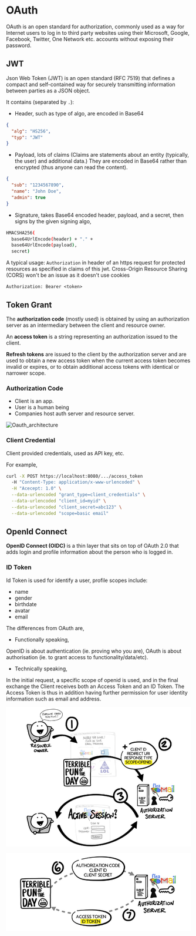 # OAuth
OAuth is an open standard for authorization, commonly used as a way for Internet users to log in to third party websites using their Microsoft, Google, Facebook, Twitter, One Network etc. accounts without exposing their password.

## JWT

Json Web Token (JWT) is an open standard (RFC 7519) that defines a compact and self-contained way for securely transmitting information between parties as a JSON object. 

It contains (separated by `.`):
* Header, such as type of algo, are encoded in Base64
```json
{
  "alg": "HS256",
  "typ": "JWT"
}
```
* Payload, lots of claims (Claims are statements about an entity (typically, the user) and additional data.) They are encoded in Base64 rather than encrypted (thus anyone can read the content).
```json
{
  "sub": "1234567890",
  "name": "John Doe",
  "admin": true
}
```
* Signature, takes Base64 encoded header, payload, and a secret, then signs by the given signing algo, 
```bash
HMACSHA256(
  base64UrlEncode(header) + "." +
  base64UrlEncode(payload),
  secret)
```

A typical usage:
`Authorization` in header of an https request for protected resources as specified in claims of this jwt. Cross-Origin Resource Sharing (CORS) won't be an issue as it doesn't use cookies
```
Authorization: Bearer <token>
```
## Token Grant 

The **authorization code** (mostly used) is obtained by using an authorization server as an intermediary between the client and resource owner.

An **access token** is a string representing an authorization issued to the client.

**Refresh tokens** are issued to the client by the authorization server and are used to obtain a new access token when the current access token becomes invalid or expires, or to obtain additional access tokens with identical or narrower scope.

### Authorization Code

* Client is an app.
* User is a human being
* Companies host auth server and resource server.

![Oauth_architecture](imgs/Oauth_architecture.jpg "Oauth_architecture")

### Client Credential

Client provided credentials, used as API key, etc.

For example,
```bash
curl -X POST https://localhost:8080/.../access_token
  -H "Content-Type: application/x-www-urlencoded" \
  -H "Acecept: 1.0" \
  --data-urlencoded "grant_type=client_credentials" \
  --data-urlencoded "client_id=myid" \
  --data-urlencoded "client_secret=abc123" \
  --data-urlencoded "scope=basic email"
```

## OpenId Connect

**OpenID Connect (OIDC)** is a thin layer that sits on top of OAuth 2.0 that adds login and profile information about the person who is logged in.

### ID Token

Id Token is used for identify a user, profile scopes include:

* name
* gender
* birthdate
* avatar
* email

The differences from OAuth are, 

* Functionally speaking,

OpenID is about authentication (ie. proving who you are), OAuth is about authorisation (ie. to grant access to functionality/data/etc).

* Technically speaking,

In the initial request, a specific scope of openid is used, and in the final exchange the Client receives both an Access Token and an ID Token. The Access Token is thus in addition having further permission for user identity information such as email and address.

![openid_init_request](imgs/openid_init_request.png "openid_init_request")

![openid_return_token](imgs/openid_return_token.png "openid_return_token")